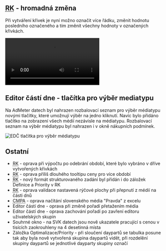 ﻿---
categories: [fenix]
layout: fenix
---
## <abbr title="Reachové křivky">RK</abbr> - hromadná změna

Při vytváření křivek je nyní možno označit více řádku, změnit hodnotu posledního označeného a tím změnit všechny hodnoty v označených křivkách.

<video src="{{site.url}}/data/rc_multi.mp4" type="video/mp4" controls></video>

## Editor částí dne - tlačítka pro výběr mediatypu

Na AdMeter datech byl nahrazen rozbalovací seznam pro výběr médiatypu novými tlačítky, které umožnují výběr na jedno kliknutí. Navíc bylo přidáno tlačítko na zobrazení všech médií nezávisle na médiatypu. Rozbalovací seznam na výběr médiatypu byl nahrazen i v okně nákupních podmínek.

![EDČ tlačítka pro výběr médiatypu]({{site.url}}/data/edc_mediatypes.png)

## Ostatní
<ul>
	<li><abbr title="Reachové křivky">RK</abbr> - oprava při výpočtu po odebrání období, které bylo vybráno v dříve vytvořených křivkách</li>
	<li><abbr title="Reachové křivky">RK</abbr> - oprava příliš dlouhého tooltipu ceny pro více období</li>
	<li><abbr title="Reachové křivky">RK</abbr> - nový formát strukturovaného zadání byl přidán i do záložek Definice a Priority v RK</li>
	<li><abbr title="Reachové křivky">RK</abbr> - oprava validace nastavená rýčové plochy při přepnutí z médií na části dnů</li>
	<li><abbr title="Crossmediální postanalýza">CMPA</abbr> - oprava načítání slovenského média "Pravda" z excelu</li>
	<li>Editor částí dne - oprava při změně pořadí přetažením média</li>
	<li>Editor částí dne - oprava zachování pořadí po zavření editoru uživatelských skupin</li>
	<li>Souhrné okno - na SVK datech jsou nově ukazatele pracující s cenou v tisících zaokrouhleny na 4 desetinná místa</li>
	<li>Záložka Optimalizace/Priority - při sloučení daypartů se tabulka posune tak aby byla nově vytvořená skupina daypartů vidět, při rozdelění skupiny daypartů se jednotlivé dayparty skupiny označí</li>
</ul>
